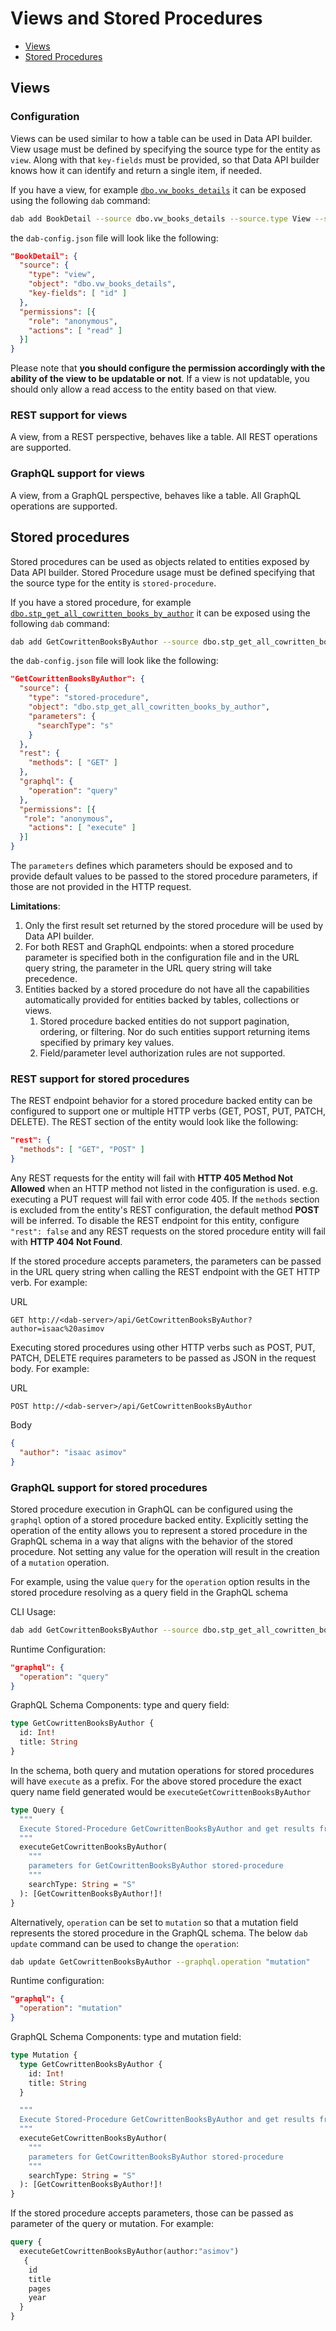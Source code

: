 # Views and Stored Procedures

- [Views](#views)
- [Stored Procedures](#stored-procedures)

## Views

### Configuration

Views can be used similar to how a table can be used in Data API builder. View usage must be defined by specifying the source type for the entity as `view`. Along with that `key-fields` must be provided, so that Data API builder knows how it can identify and return a single item, if needed.

If you have a view, for example [`dbo.vw_books_details`](../samples/getting-started/azure-sql-db/library.azure-sql.sql#L112) it can be exposed using the following `dab` command:

```sh
dab add BookDetail --source dbo.vw_books_details --source.type View --source.key-fields "id" --permissions "anonymous:read"
```

the `dab-config.json` file will look like the following:

```json
"BookDetail": {
  "source": {
    "type": "view",
    "object": "dbo.vw_books_details",
    "key-fields": [ "id" ]
  },
  "permissions": [{
    "role": "anonymous",
    "actions": [ "read" ]
  }]
}
```

Please note that **you should configure the permission accordingly with the ability of the view to be updatable or not**. If a view is not updatable, you should only allow a read access to the entity based on that view.

### REST support for views

A view, from a REST perspective, behaves like a table. All REST operations are supported.

### GraphQL support for views

A view, from a GraphQL perspective, behaves like a table. All GraphQL operations are supported.

## Stored procedures

Stored procedures can be used as objects related to entities exposed by Data API builder. Stored Procedure usage must be defined specifying that the source type for the entity is `stored-procedure`.

If you have a stored procedure, for example [`dbo.stp_get_all_cowritten_books_by_author`](../samples/getting-started/azure-sql-db/library.azure-sql.sql#L138) it can be exposed using the following `dab` command:

```sh
dab add GetCowrittenBooksByAuthor --source dbo.stp_get_all_cowritten_books_by_author --source.type "stored-procedure" source.params "searchType:s" --permissions "anonymous:execute" --rest.methods "get" --graphql.operation "query"
```

the `dab-config.json` file will look like the following:

```json
"GetCowrittenBooksByAuthor": {
  "source": {
    "type": "stored-procedure",
    "object": "dbo.stp_get_all_cowritten_books_by_author",
    "parameters": {
      "searchType": "s"
    }
  },
  "rest": {
    "methods": [ "GET" ]
  },
  "graphql": {
    "operation": "query"
  },
  "permissions": [{
   "role": "anonymous",
    "actions": [ "execute" ]
  }]
}
```

The `parameters` defines which parameters should be exposed and to provide default values to be passed to the stored procedure parameters, if those are not provided in the HTTP request.

**Limitations**:

1. Only the first result set returned by the stored procedure will be used by Data API builder.
2. For both REST and GraphQL endpoints: when a stored procedure parameter is specified both in the configuration file and in the URL query string, the parameter in the URL query string will take precedence.
3. Entities backed by a stored procedure do not have all the capabilities automatically provided for entities backed by tables, collections or views. 
    1. Stored procedure backed entities do not support pagination, ordering, or filtering. Nor do such entities support returning items specified by primary key values.
    2. Field/parameter level authorization rules are not supported.

### REST support for stored procedures

The REST endpoint behavior for a stored procedure backed entity can be configured to support one or multiple HTTP verbs (GET, POST, PUT, PATCH, DELETE). The REST section of the entity would look like the following:

```json
"rest": {
  "methods": [ "GET", "POST" ]
}
```

Any REST requests for the entity will fail with **HTTP 405 Method Not Allowed** when an HTTP method not listed in the configuration is used. e.g. executing a PUT request will fail with error code 405.
If the `methods` section is excluded from the entity's REST configuration, the default method **POST** will be inferred. To disable the REST endpoint for this entity, configure `"rest": false` and any REST requests on the stored procedure entity will fail with **HTTP 404 Not Found**.

If the stored procedure accepts parameters, the parameters can be passed in the URL query string when calling the REST endpoint with the GET HTTP verb. For example:

URL

```text
GET http://<dab-server>/api/GetCowrittenBooksByAuthor?author=isaac%20asimov
```

Executing stored procedures using other HTTP verbs such as POST, PUT, PATCH, DELETE requires parameters to be passed as JSON in the request body. For example:

URL

```text
POST http://<dab-server>/api/GetCowrittenBooksByAuthor
```

Body

```json
{
  "author": "isaac asimov"
}
```

### GraphQL support for stored procedures

Stored procedure execution in GraphQL can be configured using the `graphql` option of a stored procedure backed entity. Explicitly setting the operation of the entity allows you to represent a stored procedure in the GraphQL schema in a way that aligns with the behavior of the stored procedure.
Not setting any value for the operation will result in the creation of a `mutation` operation.

For example, using the value `query` for the `operation` option results in the stored procedure resolving as a query field in the GraphQL schema

CLI Usage:

```sh
dab add GetCowrittenBooksByAuthor --source dbo.stp_get_all_cowritten_books_by_author --source.type "stored-procedure" --source.params "searchType:s" --permissions "anonymous:execute" --rest.methods "GET" --graphql.operation "query"
```

Runtime Configuration:

```json
"graphql": {
  "operation": "query"
}
```

GraphQL Schema Components: type and query field:

```graphql
type GetCowrittenBooksByAuthor {
  id: Int!
  title: String
}
```

In the schema, both query and mutation operations for stored procedures will have `execute` as a prefix. For the above stored procedure the exact query name field generated would be `executeGetCowrittenBooksByAuthor`

```graphql
type Query {
  """
  Execute Stored-Procedure GetCowrittenBooksByAuthor and get results from the database
  """
  executeGetCowrittenBooksByAuthor(
    """
    parameters for GetCowrittenBooksByAuthor stored-procedure
    """
    searchType: String = "S"
  ): [GetCowrittenBooksByAuthor!]!
}
```

Alternatively, `operation` can be set to `mutation` so that a mutation field represents the stored procedure in the GraphQL schema. The below `dab update` command can be used to change the `operation`:

```sh
dab update GetCowrittenBooksByAuthor --graphql.operation "mutation"
```

Runtime configuration:

```json
"graphql": {
  "operation": "mutation"
}
```

GraphQL Schema Components: type and mutation field:

```graphql
type Mutation {
  type GetCowrittenBooksByAuthor {
    id: Int!
    title: String
  }

  """
  Execute Stored-Procedure GetCowrittenBooksByAuthor and get results from the database
  """
  executeGetCowrittenBooksByAuthor(
    """
    parameters for GetCowrittenBooksByAuthor stored-procedure
    """
    searchType: String = "S"
  ): [GetCowrittenBooksByAuthor!]!
}
```

If the stored procedure accepts parameters, those can be passed as parameter of the query or mutation. For example:

```graphql
query {
  executeGetCowrittenBooksByAuthor(author:"asimov")
   {
    id
    title
    pages
    year
  }
}
```
